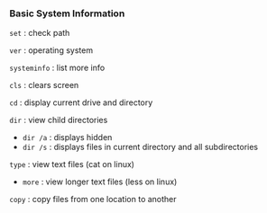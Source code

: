 ### Basic System Information

`set` : check path

`ver` : operating system

`systeminfo` : list more info

`cls` : clears screen

`cd` : display current drive and directory

`dir` : view child directories

  - `dir /a` : displays hidden
  - `dir /s` : displays files in current directory and all subdirectories

`type` : view text files (cat on linux)

  - `more` : view longer text files (less on linux)

`copy` : copy files from one location to another
